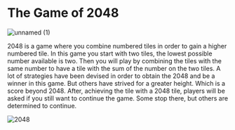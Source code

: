 # The Game of 2048

![unnamed (1)](https://user-images.githubusercontent.com/96607455/185776406-cde3f979-4d03-47e0-bff9-0051e9538707.png) 


2048 is a game where you combine numbered tiles in order to gain a higher numbered tile. In this game you start with two tiles, the lowest possible number available is two. Then you will play by combining the tiles with the same number to have a tile with the sum of the number on the two tiles. A lot of strategies have been devised in order to obtain the 2048 and be a winner in this game. But others have strived for a greater height. Which is a score beyond 2048. After, achieving the tile with a 2048 tile, players will be asked if you still want to continue the game. Some stop there, but others are determined to continue.

![2048](https://user-images.githubusercontent.com/96607455/185776780-a0a34c22-ae2e-4c82-a578-a4aabf2c53c4.png)

